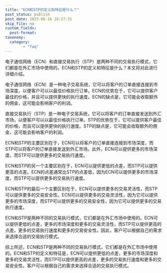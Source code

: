 ```yaml
---
title: "ECN和STP的定义和特征是什么？"
post_status: publish
post_date: 2023-08-16 16:27:31
skip_file: no
custom_fields: 
  post-format: 
taxonomy:
  category:
        - "faq"
---
```


电子通信网络（ECN）和直接交易执行（STP）是两种不同的交易执行模式，它们都是在外汇市场中使用的。ECN和STP的定义和特征是什么？本文将对此进行详细介绍。

电子通信网络（ECN）是一种电子交易系统，它可以将客户的订单直接连接到市场深度，以便客户可以以最佳价格执行订单。ECN的优势在于，它可以提供客户最佳的价格，并且可以提供更快的执行速度。ECN的缺点是，它可能会收取额外的佣金，这可能会影响客户的利润。

直接交易执行（STP）是一种电子交易系统，它可以将客户的订单直接发送到外汇市场，以便客户可以以最佳价格执行订单。STP的优势在于，它可以提供客户最佳的价格，而且可以提供更快的执行速度。STP的缺点是，它可能会收取额外的佣金，这可能会影响客户的利润。

ECN和STP的主要区别在于，ECN可以将客户的订单直接连接到市场深度，而STP可以将客户的订单直接发送到外汇市场。此外，ECN可以提供更多的市场深度，而STP可以提供更多的交易执行速度。

ECN和STP的另一个主要区别在于，ECN可以提供更低的点差，而STP可以提供更高的点差。ECN的点差通常比STP的点差低，因为ECN可以提供更多的市场深度，而STP可以提供更多的交易执行速度。

ECN和STP的最后一个主要区别在于，ECN可以提供更多的交易灵活性，而STP可以提供更多的交易安全性。ECN可以提供更多的交易灵活性，因为它可以提供更多的市场深度，而STP可以提供更多的交易安全性，因为它可以提供更多的交易执行速度。

ECN和STP是两种不同的交易执行模式，它们都是在外汇市场中使用的。ECN可以提供更低的点差，更多的市场深度和更多的交易灵活性，而STP可以提供更高的点差，更多的交易执行速度和更多的交易安全性。因此，客户可以根据自己的需求来选择合适的交易执行模式。

综上所述，ECN和STP是两种不同的交易执行模式，它们都是在外汇市场中使用的。ECN和STP的定义和特征是，ECN可以提供更低的点差，更多的市场深度和更多的交易灵活性，而STP可以提供更高的点差，更多的交易执行速度和更多的交易安全性。客户可以根据自己的需求来选择合适的交易执行模式。
